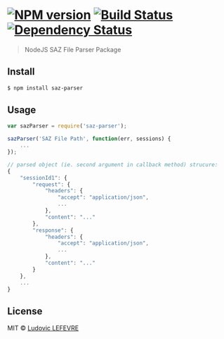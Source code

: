 #  [![NPM version][npm-image]][npm-url] [![Build Status][travis-image]][travis-url] [![Dependency Status][daviddm-url]][daviddm-image]

> NodeJS SAZ File Parser Package


## Install

```sh
$ npm install saz-parser
```


## Usage

```js
var sazParser = require('saz-parser');

sazParser('SAZ File Path', function(err, sessions) {
	...
});

// parsed object (ie. second argument in callback method) strucure:
{
	"sessionId1": {
		"request": {
			"headers": {
				"accept": "application/json",
				...
			},
			"content": "..."
		},
		"response": {
			"headers": {
				"accept": "application/json",
				...
			},
			"content": "..."
		}
	},
	...
}
```


## License

MIT © [Ludovic LEFEVRE](http://www.ludoviclefevre.fr)


[npm-url]: https://npmjs.org/package/saz-parser
[npm-image]: https://badge.fury.io/js/saz-parser.svg
[travis-url]: https://travis-ci.org/ludoviclefevre/node-saz-parser
[travis-image]: https://travis-ci.org/ludoviclefevre/node-saz-parser.svg?branch=master
[daviddm-url]: https://david-dm.org/ludoviclefevre/node-saz-parser.svg?theme=shields.io
[daviddm-image]: https://david-dm.org/ludoviclefevre/node-saz-parser
